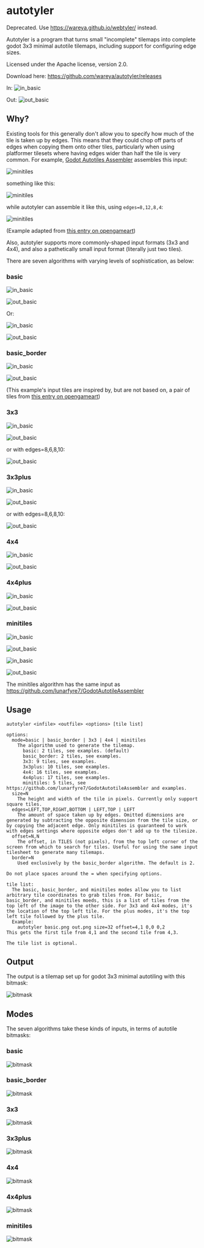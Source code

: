 # autotyler

Deprecated. Use https://wareya.github.io/webtyler/ instead.

Autotyler is a program that turns small "incomplete" tilemaps into complete godot 3x3 minimal autotile tilemaps, including support for configuring edge sizes.

Licensed under the Apache license, version 2.0.

Download here: https://github.com/wareya/autotyler/releases

In: ![in_basic](examples/basic.png)

Out: ![out_basic](examples/basic_output.png)

## Why?

Existing tools for this generally don't allow you to specify how much of the tile is taken up by edges. This means that they could chop off parts of edges when copying them onto other tiles, particularly when using platformer tilesets where having edges wider than half the tile is very common. For example, [Godot Autotiles Assembler](https://github.com/lunarfyre7/GodotAutotileAssembler) assembles this input:

![minitiles](readme/nat_minitiles.png)

something like this:

![minitiles](readme/nat_mini_out_raw.png)

while autotyler can assemble it like this, using `edges=8,12,8,4`:

![minitiles](readme/nat_mini_out.png)

(Example adapted from [this entry on opengameart](https://opengameart.org/content/2d-nature-platformer-tileset-16x16))

Also, autotyler supports more commonly-shaped input formats (3x3 and 4x4), and also a pathetically small input format (literally just two tiles).

There are seven algorithms with varying levels of sophistication, as below:

### basic

![in_basic](examples/basic.png)

![out_basic](examples/basic_output.png)

Or:

![in_basic](examples/basicborder.png)

![out_basic](examples/basic2_output.png)

### basic_border

![in_basic](examples/basicborder.png)

![out_basic](examples/basicborder_output.png)

(This example's input tiles are inspired by, but are not based on, a pair of tiles from [this entry on opengameart](https://opengameart.org/content/tiny-16-basic))

### 3x3

![in_basic](examples/3x3.png)

![out_basic](examples/3x3_output.png)

or with edges=8,6,8,10:

![out_basic](examples/3x3_output_edges_8,6,8,10.png)

### 3x3plus

![in_basic](examples/3x3plus.png)

![out_basic](examples/3x3plus_output.png)

or with edges=8,6,8,10:

![out_basic](examples/3x3plus_output_edges_8,6,8,10.png)

### 4x4

![in_basic](examples/4x4.png)

![out_basic](examples/4x4_output.png)

### 4x4plus

![in_basic](examples/4x4plus.png)

![out_basic](examples/4x4plus_output.png)

### minitiles

![in_basic](examples/minitiles.png)

![out_basic](examples/minitiles_output.png)

![in_basic](examples/minitiles2.png)

![out_basic](examples/minitiles2_output.png)

The minitiles algorithm has the same input as https://github.com/lunarfyre7/GodotAutotileAssembler

## Usage
```
autotyler <infile> <outfile> <options> [tile list]

options:
  mode=basic | basic_border | 3x3 | 4x4 | minitiles
    The algorithm used to generate the tilemap.
      basic: 2 tiles, see examples. (default)
      basic_border: 2 tiles, see examples.
      3x3: 9 tiles, see examples.
      3x3plus: 10 tiles, see examples.
      4x4: 16 tiles, see examples.
      4x4plus: 17 tiles, see examples.
      minitiles: 5 tiles, see https://github.com/lunarfyre7/GodotAutotileAssembler and examples.
  size=N
    The height and width of the tile in pixels. Currently only support square tiles.
  edges=LEFT,TOP,RIGHT,BOTTOM | LEFT,TOP | LEFT
    The amount of space taken up by edges. Omitted dimensions are generated by subtracting the opposite dimension from the tile size, or by copying the adjacent edge. Only minitiles is guaranteed to work with edges settings where opposite edges don't add up to the tilesize.
  offset=N,N
    The offset, in TILES (not pixels), from the top left corner of the screen from which to search for tiles. Useful for using the same input tilesheet to generate many tilemaps.
  border=N
    Used exclusively by the basic_border algorithm. The default is 2.

Do not place spaces around the = when specifying options.

tile list:
  The basic, basic_border, and minitiles modes allow you to list arbitrary tile coordinates to grab tiles from. For basic, basic_border, and minitiles moeds, this is a list of tiles from the top left of the image to the other side. For 3x3 and 4x4 modes, it's the location of the top left tile. For the plus modes, it's the top left tile followed by the plus tile.
  Example:
    autotyler basic.png out.png size=32 offset=4,1 0,0 0,2
This gets the first tile from 4,1 and the second tile from 4,3.

The tile list is optional.
```

## Output

The output is a tilemap set up for godot 3x3 minimal autotiling with this bitmask:

![bitmask](readme/out%20bitmask.png)

## Modes

The seven algorithms take these kinds of inputs, in terms of autotile bitmasks:

### basic

![bitmask](readme/2x1%20bitmask.png)

### basic_border

![bitmask](readme/2x1%20bitmask.png)

### 3x3

![bitmask](readme/3x3%20bitmask.png)

### 3x3plus

![bitmask](readme/3x3plus%20bitmask.png)

### 4x4

![bitmask](readme/4x4%20bitmask.png)

### 4x4plus

![bitmask](readme/4x4plus%20bitmask.png)

### minitiles

![bitmask](readme/5x1%20bitmask.png)
